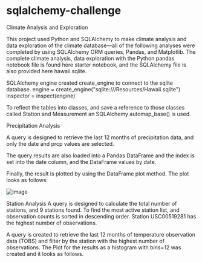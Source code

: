 # sqlalchemy-challenge

Climate Analysis and Exploration

This project used Python and SQLAlchemy to make climate analysis and data exploration of the climate database—all of the following analyses were completed by using SQLAlchemy ORM queries, Pandas, and Matplotlib. The complete climate analysis, data exploration with the Python pandas notebook file is found here starter notebook, and the SQLAlchemy file is also provided here hawaii.sqlite.

SQLAlchemy engine created create_engine to connect to the sqlite database. engine = create_engine("sqlite:///Resources/Hawaii.sqlite") inspector = inspect(engine)`

To reflect the tables into classes, and save a reference to those classes called Station and Measurement an SQLAlchemy automap_base() is used.

Precipitation Analysis

A query is designed to retrieve the last 12 months of precipitation data, and only the date and prcp values are selected.

The query results are also loaded into a Pandas DataFrame and the index is set into the date column, and the DataFrame values by date.

Finally, the result is plotted by using the DataFrame plot method. The plot looks as follows:

![image](https://github.com/MdataHolman/sqlalchemy-challenge/assets/147290574/38073009-1a3f-472e-87ab-b057f16244e2)

Station Analysis
A query is designed to calculate the total number of stations, and 9 stations found. To find the most active station list, and observation counts is sorted in descending order. Station USC00519281 has the highest number of observations.

A query is created to retrieve the last 12 months of temperature observation data (TOBS) and filter by the station with the highest number of observations. The Plot for the results as a histogram with bins=12 was created and it looks as follows.
